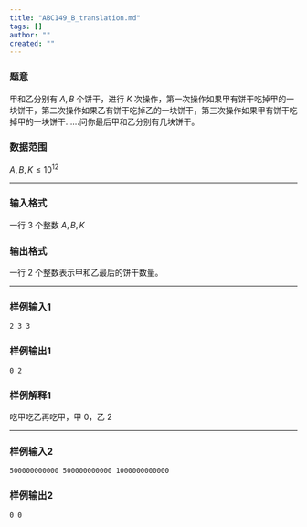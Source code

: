 ```yaml
---
title: "ABC149_B_translation.md"
tags: []
author: ""
created: ""
---
```


### 题意 
甲和乙分别有 $A,B$ 个饼干，进行 $K$ 次操作，第一次操作如果甲有饼干吃掉甲的一块饼干，第二次操作如果乙有饼干吃掉乙的一块饼干，第三次操作如果甲有饼干吃掉甲的一块饼干……问你最后甲和乙分别有几块饼干。
### 数据范围
$A,B,K\le10^{12}$

---
### 输入格式
一行 $3$ 个整数 $A,B,K$
### 输出格式
一行 $2$ 个整数表示甲和乙最后的饼干数量。

---
### 样例输入1
```
2 3 3
```
### 样例输出1
```
0 2
```
### 样例解释1
吃甲吃乙再吃甲，甲 $0$，乙 $2$

---
### 样例输入2
```
500000000000 500000000000 1000000000000
```
### 样例输出2
```
0 0
```

